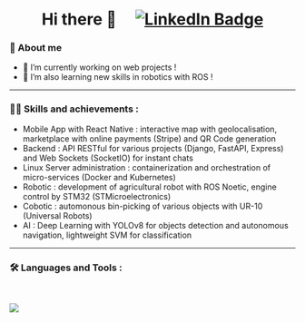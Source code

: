 <div align="center">
  <h1>Hi there 👋 &nbsp &nbsp
  <a href="https://www.linkedin.com/in/killian-larcher-b9271a252/">
    <img src="https://img.shields.io/badge/LinkedIn-blue?style=for-the-badge&logo=linkedin&logoColor=white" alt="LinkedIn Badge"/>
  </a>
  </h1>
  
</div>

### 🚀 About me

- 🔭 I’m currently working on web projects !
- 🌱 I’m also learning new skills in robotics with ROS !
---
### :man_technologist: Skills and achievements :

- Mobile App with React Native : interactive map with geolocalisation, marketplace with online payments (Stripe) and QR Code generation 
- Backend : API RESTful for various projects (Django, FastAPI, Express) and Web Sockets (SocketIO) for instant chats
- Linux Server administration : containerization and orchestration of micro-services (Docker and Kubernetes)
- Robotic : development of agricultural robot with ROS Noetic, engine control by STM32 (STMicroelectronics)
- Cobotic : automonous bin-picking of various objects with UR-10 (Universal Robots)
- AI : Deep Learning with YOLOv8 for objects detection and autonomous navigation, lightweight SVM for classification
---
### :hammer_and_wrench: Languages and Tools :
<br>

<p align="left">
  <a href="https://skillicons.dev">
    <img src="https://skillicons.dev/icons?i=git,kubernetes,docker,cs,vim,ae,ps,androidstudio,arduino,bash,html,css,js,django,electron,express,flask,github,gitlab,grafana,linux,mysql,nodejs,postman,prometheus,py,qt,raspberrypi,react,ts,vite,redux,ros" />
  </a>
</p>
